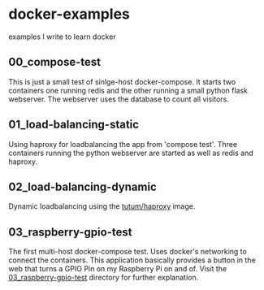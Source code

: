# docker-examples
examples I write to learn docker 

## 00_compose-test
This is just a small test of sinlge-host docker-compose. It starts two containers one running redis and the other running a small python flask webserver. The webserver uses the database to count all visitors.

## 01_load-balancing-static
Using haproxy for loadbalancing the app from 'compose test'. Three containers running the python webserver are started as well as redis and haproxy.

## 02_load-balancing-dynamic
Dynamic loadbalancing using the [tutum/haproxy](https://github.com/tutumcloud/haproxy) image. 

## 03_raspberry-gpio-test
The first multi-host docker-compose test. Uses docker's networking to connect the containers. This application basically provides a button in the web that turns a GPIO Pin on my Raspberry Pi on and of. Visit the [03_raspberry-gpio-test](https://github.com/patsimm/docker-examples/tree/master/03_raspberry-gpio-test) directory for further explanation.
